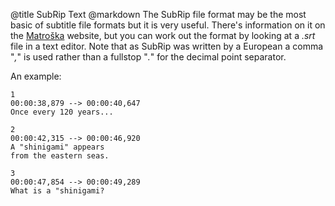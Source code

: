 @title		SubRip Text
@markdown
The SubRip file format may be the most basic of subtitle file formats but it
is very useful. There's information on it on the
[Matro&scaron;ka](https://matroska.org/technical/subtitles.html#srt-subtitles) website,
but you can work out the format by looking at a *.srt* file in a text
editor. Note that as SubRip was written by a European a comma "*,*" is
used rather than a fullstop "*.*" for the decimal point separator.

An example:

~~~
1
00:00:38,879 --> 00:00:40,647
Once every 120 years...

2
00:00:42,315 --> 00:00:46,920
A "shinigami" appears
from the eastern seas.

3
00:00:47,854 --> 00:00:49,289
What is a "shinigami?

~~~
